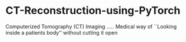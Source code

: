 # CT-Reconstruction-using-PyTorch
Computerized Tomography (CT) Imaging ..... Medical way of ``Looking inside a patients body‘‘ without cutting it open
